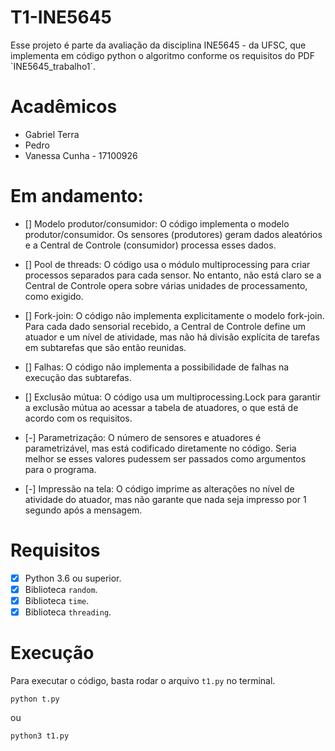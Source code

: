# T1-INE5645
Esse projeto é parte da avaliação da disciplina INE5645 - da UFSC, que implementa em código python o algoritmo conforme os requisitos do PDF `INE5645_trabalho1´. 


# Acadêmicos
- Gabriel Terra
- Pedro
- Vanessa Cunha - 17100926

# Em andamento:

- [] Modelo produtor/consumidor: O código implementa o modelo produtor/consumidor. Os sensores (produtores) geram dados aleatórios e a Central de Controle (consumidor) processa esses dados.

- [] Pool de threads: O código usa o módulo multiprocessing para criar processos separados para cada sensor. No entanto, não está claro se a Central de Controle opera sobre várias unidades de processamento, como exigido.

- [] Fork-join: O código não implementa explicitamente o modelo fork-join. Para cada dado sensorial recebido, a Central de Controle define um atuador e um nível de atividade, mas não há divisão explícita de tarefas em subtarefas que são então reunidas.

- [] Falhas: O código não implementa a possibilidade de falhas na execução das subtarefas.

- [] Exclusão mútua: O código usa um multiprocessing.Lock para garantir a exclusão mútua ao acessar a tabela de atuadores, o que está de acordo com os requisitos.

- [-] Parametrização: O número de sensores e atuadores é parametrizável, mas está codificado diretamente no código. Seria melhor se esses valores pudessem ser passados como argumentos para o programa.

- [-] Impressão na tela: O código imprime as alterações no nível de atividade do atuador, mas não garante que nada seja impresso por 1 segundo após a mensagem.

# Requisitos

- [x] Python 3.6 ou superior.
- [x] Biblioteca `random`.
- [x] Biblioteca `time`.
- [x] Biblioteca `threading`.

# Execução

Para executar o código, basta rodar o arquivo `t1.py` no terminal.

```
python t.py
```

ou

```
python3 t1.py
```
